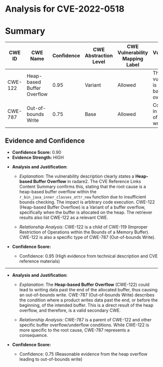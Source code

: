 # Analysis for CVE-2022-0518

# Summary
| CWE ID | CWE Name | Confidence | CWE Abstraction Level | CWE Vulnerability Mapping Label | CWE-Vulnerability Mapping Notes |
|---|---|---|---|---|---|
| CWE-122 | Heap-based Buffer Overflow | 0.95 | Variant | Allowed | The vulnerability is a heap-based buffer overflow.|
| CWE-787 | Out-of-bounds Write | 0.75 | Base | Allowed | Could result in an out-of-bounds write. |

## Evidence and Confidence

*   **Confidence Score:** 0.90
*   **Evidence Strength:** HIGH

- **Analysis and Justification:**  
  - *Explanation:* The vulnerability description clearly states a **Heap-based Buffer Overflow** in radare2. The CVE Reference Links Content Summary confirms this, stating that the root cause is a heap-based buffer overflow within the `r_bin_java_inner_classes_attr_new` function due to insufficient bounds checking. The impact is arbitrary code execution. CWE-122 (Heap-based Buffer Overflow) is a Variant of a buffer overflow, specifically when the buffer is allocated on the heap. The retriever results also list CWE-122 as a relevant CWE.
  
  - *Relationship Analysis:* CWE-122 is a child of CWE-119 (Improper Restriction of Operations within the Bounds of a Memory Buffer). CWE-122 is also a specific type of CWE-787 (Out-of-bounds Write).

- **Confidence Score:**  
  - Confidence: 0.95 (High evidence from technical description and CVE reference materials)

---

- **Analysis and Justification:**  
  - *Explanation:* The **Heap-based Buffer Overflow** (CWE-122) could lead to writing data past the end of the allocated buffer, thus causing an out-of-bounds write. CWE-787 (Out-of-bounds Write) describes the condition where a product writes data past the end, or before the beginning, of the intended buffer. This is a direct result of the heap overflow, and therefore, is a valid secondary CWE.
  
  - *Relationship Analysis:* CWE-787 is a parent of CWE-122 and other specific buffer overflow/underflow conditions. While CWE-122 is more specific to the root cause, CWE-787 represents a consequence.

- **Confidence Score:**  
  - Confidence: 0.75 (Reasonable evidence from the heap overflow leading to out-of-bounds write)